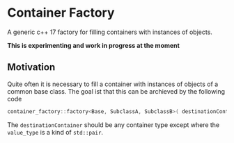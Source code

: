 # Container Factory #
A generic c++ 17 factory for filling containers with instances of objects.

**This is experimenting and work in progress at the moment**

## Motivation ##
Quite often it is necessary to fill a container with instances of objects of a common base class. The goal ist that this can be archieved by the following code
```c++
container_factory::factory<Base, SubclassA, SubclassB>( destinationContainer, <additional constructor arguments> );
```

The `destinationContainer` should be any container type except where the `value_type` is a kind of `std::pair`.
